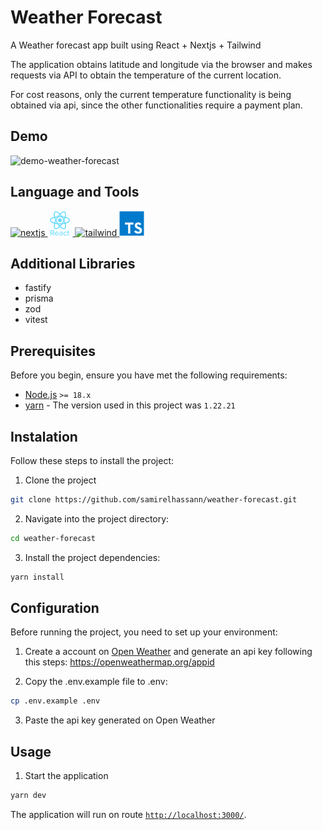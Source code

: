 # Weather Forecast

A Weather forecast app built using React + Nextjs + Tailwind

The application obtains latitude and longitude via the browser and makes requests via API to obtain the temperature of the current location.

For cost reasons, only the current temperature functionality is being obtained via api, since the other functionalities require a payment plan.

## Demo
![demo-weather-forecast](https://github.com/samirelhassann/weather-forecast/assets/91634008/ef5fca03-8735-4c95-9fd9-f1af3c1f585f)


## Language and Tools

<p align="left"> <a href="https://nextjs.org/" target="_blank" rel="noreferrer"> <img src="https://cdn.worldvectorlogo.com/logos/nextjs-2.svg" alt="nextjs" width="40" height="40"/> </a>  <a href="https://reactjs.org/" target="_blank" rel="noreferrer"> <img src="https://raw.githubusercontent.com/devicons/devicon/master/icons/react/react-original-wordmark.svg" alt="react" width="40" height="40"/> </a> <a href="https://tailwindcss.com/" target="_blank" rel="noreferrer"> <img src="https://www.vectorlogo.zone/logos/tailwindcss/tailwindcss-icon.svg" alt="tailwind" width="40" height="40"/> </a> <a href="https://www.typescriptlang.org/" target="_blank" rel="noreferrer"> <img src="https://raw.githubusercontent.com/devicons/devicon/master/icons/typescript/typescript-original.svg" alt="typescript" width="40" height="40"/> </a> </p>

## Additional Libraries

- fastify
- prisma
- zod
- vitest

## Prerequisites

Before you begin, ensure you have met the following requirements:
- [Node.js](https://nodejs.org/en) `>= 18.x`
- [yarn](https://yarnpkg.com/) - The version used in this project was `1.22.21`


## Instalation

Follow these steps to install the project:

1. Clone the project
```bash
git clone https://github.com/samirelhassann/weather-forecast.git
```

2. Navigate into the project directory:
```bash
cd weather-forecast
```

3. Install the project dependencies:
```bash
yarn install
```

## Configuration

Before running the project, you need to set up your environment:

1. Create a account on [Open Weather](https://openweathermap.org/) and generate an api key following this steps: https://openweathermap.org/appid

2. Copy the .env.example file to .env:
```bash
cp .env.example .env
```

3. Paste the api key generated on Open Weather

## Usage

1. Start the application
```bash
yarn dev
```

The application will run on route [`http://localhost:3000/`](http://localhost:3000/).
